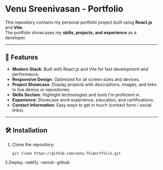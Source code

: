 # Venu Sreenivasan - Portfolio

This repository contains my personal portfolio project built using **React.js** and **Vite**.  
The portfolio showcases my **skills, projects, and experience** as a developer.

---

## 🚀 Features
- **Modern Stack**: Built with React.js and Vite for fast development and performance.
- **Responsive Design**: Optimized for all screen sizes and devices.
- **Project Showcase**: Display projects with descriptions, images, and links to live demos or repositories.
- **Skills Section**: Highlight technologies and tools I'm proficient in.
- **Experience**: Showcase work experience, education, and certifications.
- **Contact Information**: Easy ways to get in touch (contact form / social links).

---

## 🛠️ Installation

1. Clone the repository:
   ```bash
   git clone https://github.com/venu-75/portfolio.git
2.Deploy
 -netlify
 -vercel
 -github
